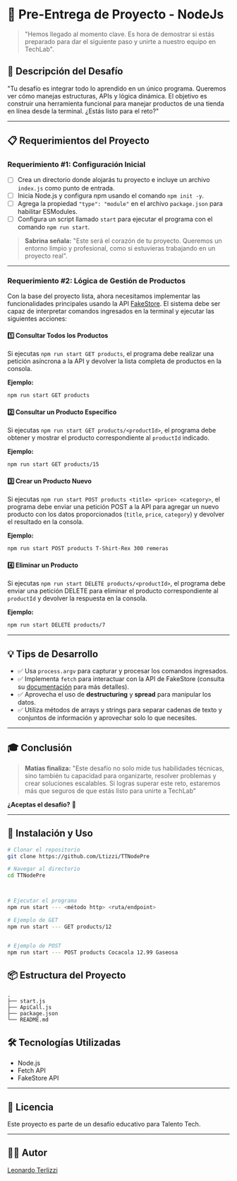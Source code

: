 # 📂 Pre-Entrega de Proyecto - NodeJs

> "Hemos llegado al momento clave. Es hora de demostrar si estás preparado para dar el siguiente paso y unirte a nuestro equipo en TechLab".

## 🎯 Descripción del Desafío

"Tu desafío es integrar todo lo aprendido en un único programa. Queremos ver cómo manejas estructuras, APIs y lógica dinámica. El objetivo es construir una herramienta funcional para manejar productos de una tienda en línea desde la terminal. ¿Estás listo para el reto?"

---

## 📋 Requerimientos del Proyecto

### Requerimiento #1: Configuración Inicial

- [ ] Crea un directorio donde alojarás tu proyecto e incluye un archivo `index.js` como punto de entrada.
- [ ] Inicia Node.js y configura npm usando el comando `npm init -y`.
- [ ] Agrega la propiedad `"type": "module"` en el archivo `package.json` para habilitar ESModules.
- [ ] Configura un script llamado `start` para ejecutar el programa con el comando `npm run start`.

> **Sabrina señala:** "Este será el corazón de tu proyecto. Queremos un entorno limpio y profesional, como si estuvieras trabajando en un proyecto real".

---

### Requerimiento #2: Lógica de Gestión de Productos

Con la base del proyecto lista, ahora necesitamos implementar las funcionalidades principales usando la API [FakeStore](https://fakestoreapi.com/). El sistema debe ser capaz de interpretar comandos ingresados en la terminal y ejecutar las siguientes acciones:

#### 1️⃣ Consultar Todos los Productos

Si ejecutas `npm run start GET products`, el programa debe realizar una petición asíncrona a la API y devolver la lista completa de productos en la consola.

**Ejemplo:**

```bash
npm run start GET products
```

#### 2️⃣ Consultar un Producto Específico

Si ejecutas `npm run start GET products/<productId>`, el programa debe obtener y mostrar el producto correspondiente al `productId` indicado.

**Ejemplo:**

```bash
npm run start GET products/15
```

#### 3️⃣ Crear un Producto Nuevo

Si ejecutas `npm run start POST products <title> <price> <category>`, el programa debe enviar una petición POST a la API para agregar un nuevo producto con los datos proporcionados (`title`, `price`, `category`) y devolver el resultado en la consola.

**Ejemplo:**

```bash
npm run start POST products T-Shirt-Rex 300 remeras
```

#### 4️⃣ Eliminar un Producto

Si ejecutas `npm run start DELETE products/<productId>`, el programa debe enviar una petición DELETE para eliminar el producto correspondiente al `productId` y devolver la respuesta en la consola.

**Ejemplo:**

```bash
npm run start DELETE products/7
```

---

## 💡 Tips de Desarrollo

- ✅ Usa `process.argv` para capturar y procesar los comandos ingresados.
- ✅ Implementa `fetch` para interactuar con la API de FakeStore (consulta su [documentación](https://fakestoreapi.com/docs) para más detalles).
- ✅ Aprovecha el uso de **destructuring** y **spread** para manipular los datos.
- ✅ Utiliza métodos de arrays y strings para separar cadenas de texto y conjuntos de información y aprovechar solo lo que necesites.

---

## 🎓 Conclusión

> **Matías finaliza:** "Este desafío no solo mide tus habilidades técnicas, sino también tu capacidad para organizarte, resolver problemas y crear soluciones escalables. Si logras superar este reto, estaremos más que seguros de que estás listo para unirte a TechLab"

**¿Aceptas el desafío?** 🌟

---

## 🚀 Instalación y Uso

```bash
# Clonar el repositorio
git clone https://github.com/Ltizzi/TTNodePre

# Navegar al directorio
cd TTNodePre



# Ejecutar el programa
npm run start --- <método http> <ruta/endpoint>

# Ejemplo de GET
npm run start --- GET products/12


# Ejemplo de POST
npm run start --- POST products Cocacola 12.99 Gaseosa
```

## 📦 Estructura del Proyecto

```
.
├── start.js
├── ApiCall.js
├── package.json
└── README.md
```

## 🛠️ Tecnologías Utilizadas

- Node.js
- Fetch API
- FakeStore API

---

## 📄 Licencia

Este proyecto es parte de un desafío educativo para Talento Tech.

---

## 👨‍💻 Autor

[Leonardo Terlizzi](https://github.com/Ltizzi)

